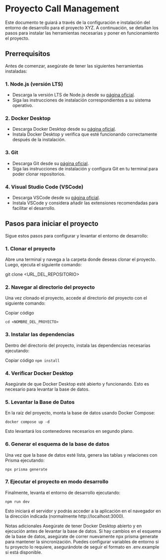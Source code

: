 # Proyecto Call Management

Este documento te guiará a través de la configuración e instalación del entorno de desarrollo para el proyecto XYZ. A continuación, se detallan los pasos para instalar las herramientas necesarias y poner en funcionamiento el proyecto.

## Prerrequisitos

Antes de comenzar, asegúrate de tener las siguientes herramientas instaladas:

### 1. Node.js (versión LTS)
- Descarga la versión LTS de Node.js desde su [página oficial](https://nodejs.org/).
- Siga las instrucciones de instalación correspondientes a su sistema operativo.

### 2. Docker Desktop
- Descarga Docker Desktop desde su [página oficial](https://www.docker.com/products/docker-desktop/).
- Instala Docker Desktop y verifica que esté funcionando correctamente después de la instalación.

### 3. Git
- Descarga Git desde su [página oficial](https://git-scm.com/downloads).
- Siga las instrucciones de instalación y configura Git en tu terminal para poder clonar repositorios.

### 4. Visual Studio Code (VSCode)
- Descarga VSCode desde su [página oficial](https://code.visualstudio.com/).
- Instala VSCode y considera añadir las extensiones recomendadas para facilitar el desarrollo.

## Pasos para iniciar el proyecto

Sigue estos pasos para configurar y levantar el entorno de desarrollo:

### 1. Clonar el proyecto
Abre una terminal y navega a la carpeta donde deseas clonar el proyecto. Luego, ejecuta el siguiente comando:


git clone <URL_DEL_REPOSITORIO>
### 2. Navegar al directorio del proyecto
Una vez clonado el proyecto, accede al directorio del proyecto con el siguiente comando:

Copiar código

```cd <NOMBRE_DEL_PROYECTO>```

### 3. Instalar las dependencias
Dentro del directorio del proyecto, instala las dependencias necesarias ejecutando:

Copiar código
```npm install```
### 4. Verificar Docker Desktop
Asegúrate de que Docker Desktop esté abierto y funcionando. Esto es necesario para levantar la base de datos.

### 5. Levantar la Base de Datos
En la raíz del proyecto, monta la base de datos usando Docker Compose:

```docker compose up -d```

Esto levantará los contenedores necesarios en segundo plano.

### 6. Generar el esquema de la base de datos
Una vez que la base de datos esté lista, genera las tablas y relaciones con Prisma ejecutando:

```npx prisma generate```

### 7. Ejecutar el proyecto en modo desarrollo
Finalmente, levanta el entorno de desarrollo ejecutando:

```npm run dev```

Esto iniciará el servidor y podrás acceder a la aplicación en el navegador en la dirección indicada (normalmente http://localhost:3000).

Notas adicionales
Asegúrate de tener Docker Desktop abierto y en ejecución antes de levantar la base de datos.
Si hay cambios en el esquema de la base de datos, asegúrate de correr nuevamente npx prisma generate para mantener la sincronización.
Puedes configurar variables de entorno si tu proyecto lo requiere, asegurándote de seguir el formato en .env.example si está disponible.